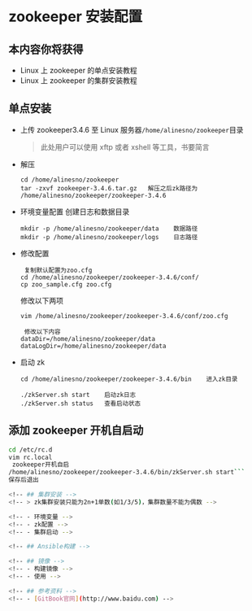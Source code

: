 # zookeeper 安装配置

## 本内容你将获得

- Linux 上 zookeeper 的单点安装教程
- Linux 上 zookeeper 的集群安装教程

## 单点安装

- 上传 zookeeper3.4.6 至 Linux 服务器`/home/alinesno/zookeeper`目录

  > 此处用户可以使用 xftp 或者 xshell 等工具，书要简言

- 解压
  ```shell
  cd /home/alinesno/zookeeper
  tar -zxvf zookeeper-3.4.6.tar.gz   解压之后zk路径为 /home/alinesno/zookeeper/zookeeper-3.4.6
  ```
- 环境变量配置
  创建日志和数据目录
  ```shell
  mkdir -p /home/alinesno/zookeeper/data    数据路径
  mkdir -p /home/alinesno/zookeeper/logs    日志路径
  ```
- 修改配置

  ```shell
   复制默认配置为zoo.cfg
  cd /home/alinesno/zookeeper/zookeeper-3.4.6/conf/
  cp zoo_sample.cfg zoo.cfg
  ```

  修改以下两项

  ```
  vim /home/alinesno/zookeeper/zookeeper-3.4.6/conf/zoo.cfg

   修改以下内容
  dataDir=/home/alinesno/zookeeper/data
  dataLogDir=/home/alinesno/zookeeper/data
  ```

- 启动 zk

  ```shell
  cd /home/alinesno/zookeeper/zookeeper-3.4.6/bin    进入zk目录

  ./zkServer.sh start    启动zk日志
  ./zkServer.sh status   查看启动状态
  ```

## 添加 zookeeper 开机自启动

````bash
cd /etc/rc.d
vim rc.local
 zookeeper开机自启
/home/alinesno/zookeeper/zookeeper-3.4.6/bin/zkServer.sh start```
保存后退出

<!-- ## 集群安装 -->
<!-- > zk集群安装只能为2n+1单数(如1/3/5)，集群数量不能为偶数 -->

<!-- - 环境变量 -->
<!-- - zk配置 -->
<!-- - 集群启动 -->

<!-- ## Ansible构建 -->

<!-- ## 镜像 -->
<!-- - 构建镜像 -->
<!-- - 使用 -->

<!-- ## 参考资料 -->
<!-- - [GitBook官网](http://www.baidu.com) -->
````
